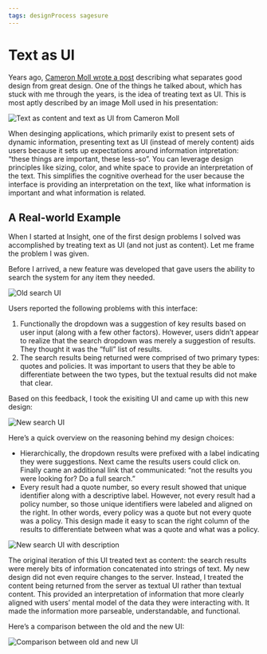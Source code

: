 ```yaml
---
tags: designProcess sagesure
---
```


# Text as UI

Years ago, [Cameron Moll wrote a post](http://www.cameronmoll.com/archives/001266.html) describing what separates good design from great design. One of the things he talked about, which has stuck with me through the years, is the idea of treating text as UI. This is most aptly described by an image Moll used in his presentation:

![Text as content and text as UI from Cameron Moll](https://cdn.jim-nielsen.com/blog/2016/text-as-ui-moll.png)

When desinging applications, which primarily exist to present sets of dynamic information, presenting text as UI (instead of merely content) aids users because it sets up expectations around information intpretation: “these things are important, these less-so”. You can leverage design principles like sizing, color, and white space to provide an interpretation of the text. This simplifies the cognitive overhead for the user because the interface is providing an interpretation on the text, like what information is important and what information is related.

## A Real-world Example

When I started at Insight, one of the first design problems I solved was accomplished by treating text as UI (and not just as content). Let me frame the problem I was given.

Before I arrived, a new feature was developed that gave users the ability to search the system for any item they needed.

![Old search UI](https://cdn.jim-nielsen.com/blog/2016/text-as-ui-old-search.png)

Users reported the following problems with this interface:

1. Functionally the dropdown was a suggestion of key results based on user input (along with a few other factors). However, users didn’t appear to realize that the search dropdown was merely a suggestion of results. They thought it was the “full” list of results.
2. The search results being returned were comprised of two primary types: quotes and policies. It was important to users that they be able to differentiate between the two types, but the textual results did not make that clear.

Based on this feedback, I took the exisiting UI and came up with this new design:

![New search UI](https://cdn.jim-nielsen.com/blog/2016/text-as-ui-new-search.png)

Here’s a quick overview on the reasoning behind my design choices:

- Hierarchically, the dropdown results were prefixed with a label indicating they were suggestions. Next came the results users could click on. Finally came an additional link that communicated: “not the results you were looking for? Do a full search.”
- Every result had a quote number, so every result showed that unique identifier along with a descriptive label. However, not every result had a policy number, so those unique identifiers were labeled and aligned on the right. In other words, every policy was a quote but not every quote was a policy. This design made it easy to scan the right column of the results to differentiate between what was a quote and what was a policy.

![New search UI with description](https://cdn.jim-nielsen.com/blog/2016/text-as-ui-new-search-with-description.png)

The original iteration of this UI treated text as content: the search results were merely bits of information concatenated into strings of text. My new design did not even require changes to the server. Instead, I treated the content being returned from the server as textual UI rather than textual content. This provided an interpretation of information that more clearly aligned with users’ mental model of the data they were interacting with. It made the information more parseable, understandable, and functional.

Here’s a comparison between the old and the new UI:

![Comparison between old and new UI](https://cdn.jim-nielsen.com/blog/2016/text-as-ui-comparison-between-old-and-new.gif)






